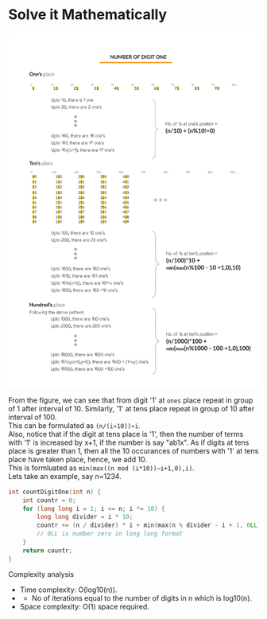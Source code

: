 # Solve it Mathematically

![alt text](image.png)

From the figure, we can see that from digit '1' at `ones` place repeat in group of 1 after interval of 10. Similarly, '1' at tens place repeat in group of 10 after interval of 100. <br>
This can be formulated as `(n/(i∗10))∗i`.
<br>
Also, notice that if the digit at tens place is '1', then the number of terms with '1' is increased by x+1, if the number is say "ab1x". As if digits at tens place is greater than 1, then all the 10 occurances of numbers with '1' at tens place have taken place, hence, we add 10.<br>
This is formluated as `min⁡(max⁡((n mod (i*10))−i+1,0),i)`.
<br>
Lets take an example, say n=1234.
<br>

```cpp
int countDigitOne(int n) {
    int countr = 0;
    for (long long i = 1; i <= n; i *= 10) {
        long long divider = i * 10;
        countr += (n / divider) * i + min(max(n % divider - i + 1, 0LL), i);
        // 0LL is number zero in long long format
    }
    return countr;
}
```

Complexity analysis

- Time complexity: O(log10(n)).
- - No of iterations equal to the number of digits in n which is log10(n).
- Space complexity: O(1) space required.